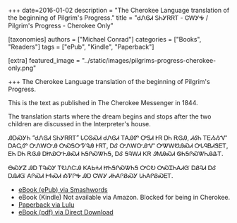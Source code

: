 +++
date=2016-01-02
description = "The Cherokee Language translation of the beginning of Pilgrim's Progress."
title = "ᏧᏁᎶᏗ ᏚᏂᎩᏒᏒᎢ - ᏣᎳᎩᎭ / Pilgrim's Progress - Cherokee Only"

[taxonomies]
authors = ["Michael Conrad"]
categories = ["Books", "Readers"]
tags = ["ePub", "Kindle", "Paperback"]

[extra]
featured_image = "../static/images/pilgrims-progress-cherokee-only.png"

+++
The Cherokee Language translation of the beginning of Pilgrim's Progress.
<!-- more -->
This is the text as published in The Cherokee Messenger in 1844.

The translation starts where the dream begins and stops after the two children are discussed in the Interpreter's house.

ᎯᎠᏍᎩᏂ “ᏧᏁᎶᏗ ᏚᏂᎩᏒᏒᎢ” ᏓᏟᎶᏍᏗ ᏧᏁᎶᏗ ᎢᎪᎯᏛ ᎤᏕᏗ ᎨᏒ ᎠᏂ ᎡᎶᎯ, ᏗᎴᏂ ᎢᎬᏱᏱᏉ ᎠᎪᏩᏛ ᎤᏁᎳᏅᎯ ᎤᏍᎦᏅᏤᎸᎯ ᎨᏒᎢ, ᎠᎴ ᎤᏁᎳᏅᎯᏉ ᎤᏔᎳᏬᎯᏍᏗ ᎤᏓᏄᏴᏗᏕᎬᎢ, ᎬᏂ ᎠᏂ ᎡᎶᎯ ᎠᏥᏯᏅᎰᎯᏍᏗ ᏂᎦᎵᏍᏔᏂᎦ, ᎠᎴ ᎦᎸᎳᏗ ᏦᏒ ᏭᎷᎯᏍᏗ ᏫᏂᎦᎵᏍᏔᏂᎯᎲᎢ.

ᎾᏍᎩᏃ ᎯᎠ ᎢᎸᏍᎩ ᎢᎧᏁᏨᎯ ᏦᎪᏏᏐᏗ ᏥᏂᎦᎵᏍᏔᏂᎦ ᎤᏟᎧ ᎤᏍᏆᏂᎪᏗᏳ ᎠᏰᎸᏗ ᎠᎴ ᎠᎯᏗᏳ ᎪᎵᏍᏗ ᎨᏎᏍᏗ ᎣᏤᎵᎭ ᎯᎠ ᏣᎳᎩ ᏗᏂᎪᎵᏰᏍᎩ ᏓᏂᎪᎵᏰᏍᎬᎢ. 

* [eBook (ePub) via Smashwords](https://www.smashwords.com/books/view/604679)
* eBook (Kindle) Not available via Amazon. Blocked for being in Cherokee.
* [Paperback via Lulu](http://www.lulu.com/shop/michael-joyner-and-john-bunyan-and-%E1%8F%8D%E1%8E%A8%E1%8F%86/pilgrims-progress-cherokee-only-junelodi-dunigisvsvi-jalagiha/paperback/product-22513430.html)
* [eBook (pdf) via Direct Download](/pdfs/Junelodi-Dunigisvsvi-Jalagiha.pdf)